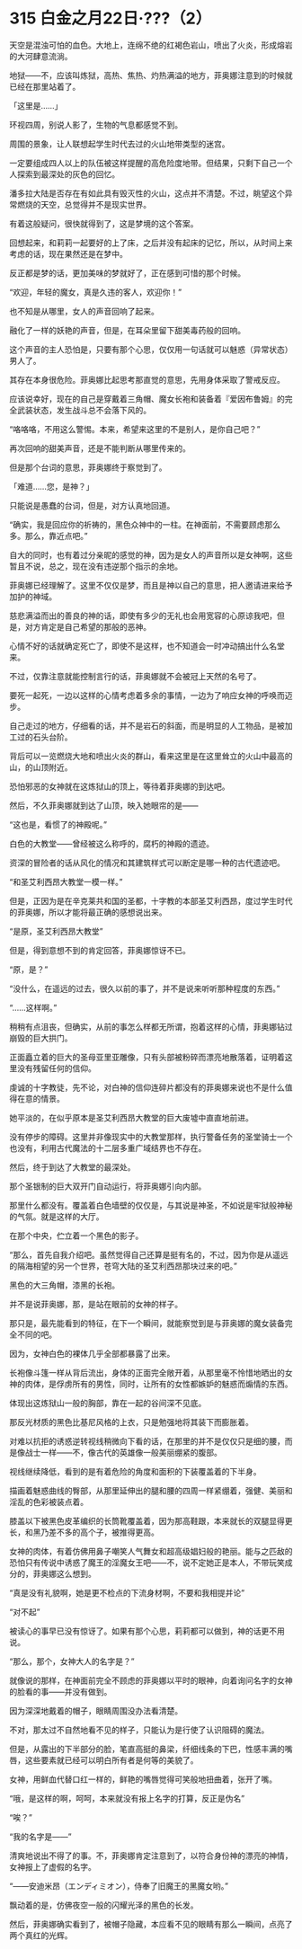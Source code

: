 # 315 白金之月22日·???（2）

天空是混浊可怕的血色。大地上，连绵不绝的红褐色岩山，喷出了火炎，形成熔岩的大河肆意流淌。

地狱——不，应该叫炼狱，高热、焦热、灼热满溢的地方，菲奥娜注意到的时候就已经在那里站着了。

「这里是……」

环视四周，别说人影了，生物的气息都感觉不到。

周围的景象，让人联想起学生时代去过的火山地带类型的迷宫。

一定要组成四人以上的队伍被这样提醒的高危险度地带。但结果，只剩下自己一个人探索到最深处的灰色的回忆。

潘多拉大陆是否存在有如此具有毁灭性的火山，这点并不清楚。不过，眺望这个异常燃烧的天空，总觉得并不是现实世界。

有着这般疑问，很快就得到了，这是梦境的这个答案。

回想起来，和莉莉一起要好的上了床，之后并没有起床的记忆，所以，从时间上来考虑的话，现在果然还是在梦中。

反正都是梦的话，更加美味的梦就好了，正在感到可惜的那个时候。

“欢迎，年轻的魔女，真是久违的客人，欢迎你！”

也不知是从哪里，女人的声音回响了起来。

融化了一样的妖艳的声音，但是，在耳朵里留下甜美毒药般的回响。

这个声音的主人恐怕是，只要有那个心思，仅仅用一句话就可以魅惑（异常状态）男人了。

其存在本身很危险。菲奥娜比起思考那直觉的意思，先用身体采取了警戒反应。

应该说幸好，现在的自己是穿戴着三角帽、魔女长袍和装备着『爱因布鲁姆』的完全武装状态，发生战斗总不会落下风的。

“咯咯咯，不用这么警惕。本来，希望来这里的不是别人，是你自己吧？”

再次回响的甜美声音，还是不能判断从哪里传来的。

但是那个台词的意思，菲奥娜终于察觉到了。

「难道……您，是神？」

只能说是愚蠢的台词，但是，对方认真地回道。

“确实，我是回应你的祈祷的，黑色众神中的一柱。在神面前，不需要顾虑那么多。那么，靠近点吧。”

自大的同时，也有着过分亲昵的感觉的神，因为是女人的声音所以是女神啊，这些暂且不说，总之，现在没有违逆那个指示的余地。

菲奥娜已经理解了。这里不仅仅是梦，而且是神以自己的意思，把人邀请进来给予加护的神域。

慈悲满溢而出的善良的神的话，即使有多少的无礼也会用宽容的心原谅我吧，但是，对方肯定是自己希望的那般的恶神。

心情不好的话就确定死亡了，即使不是这样，也不知道会一时冲动搞出什么名堂来。

不过，仅靠注意就能控制言行的话，菲奥娜就不会被冠上天然的名号了。

要死一起死，一边以这样的心情考虑着多余的事情，一边为了响应女神的呼唤而迈步。

自己走过的地方，仔细看的话，并不是岩石的斜面，而是明显的人工物品，是被加工过的石头台阶。

背后可以一览燃烧大地和喷出火炎的群山，看来这里是在这里耸立的火山中最高的山，的山顶附近。

恐怕邪恶的女神就在这炼狱山的顶上，等待着菲奥娜的到达吧。

然后，不久菲奥娜就到达了山顶，映入她眼帘的是——

“这也是，看惯了的神殿呢。”

白色的大教堂——曾经被这么称呼的，腐朽的神殿的遗迹。

资深的冒险者的话从风化的情况和其建筑样式可以断定是哪一种的古代遗迹吧。

“和圣艾利西昂大教堂一模一样。”

但是，正因为是在辛克莱共和国的圣都，十字教的本部圣艾利西昂，度过学生时代的菲奥娜，所以才能将最正确的感想说出来。

“是原，圣艾利西昂大教堂”

但是，得到意想不到的肯定回答，菲奥娜惊讶不已。

“原，是？”

“没什么，在遥远的过去，很久以前的事了，并不是说来听听那种程度的东西。”

“……这样啊。”

稍稍有点沮丧，但确实，从前的事怎么样都无所谓，抱着这样的心情，菲奥娜钻过崩毁的巨大拱门。

正面矗立着的巨大的圣母亚里亚雕像，只有头部被粉碎而漂亮地散落着，证明着这里没有残留任何的信仰。

虔诚的十字教徒，先不论，对白神的信仰连碎片都没有的菲奥娜来说也不是什么值得在意的情景。

她平淡的，在似乎原本是圣艾利西昂大教堂的巨大废墟中直直地前进。

没有停步的障碍。这里并非像现实中的大教堂那样，执行警备任务的圣堂骑士一个也没有，利用古代魔法的十二层多重广域结界也不存在。

然后，终于到达了大教堂的最深处。

那个圣银制的巨大双开门自动运行，将菲奥娜引向内部。

那里什么都没有。覆盖着白色墙壁的仅仅是，与其说是神圣，不如说是牢狱般神秘的气氛。就是这样的大厅。

在那个中央，伫立着一个黑色的影子。

“那么，首先自我介绍吧。虽然觉得自己还算是挺有名的，不过，因为你是从遥远的隔海相望的另一个世界，苍穹大陆的圣艾利西昂那块过来的吧。”

黑色的大三角帽，漆黑的长袍。

并不是说菲奥娜，那，是站在眼前的女神的样子。

那只是，最先能看到的特征，在下一个瞬间，就能察觉到是与菲奥娜的魔女装备完全不同的吧。

因为，女神白色的裸体几乎全部都暴露了出来。

长袍像斗篷一样从背后流出，身体的正面完全敞开着，从那里毫不怜惜地晒出的女神的肉体，是俘虏所有的男性，同时，让所有的女性都嫉妒的魅惑而煽情的东西。

体现出这炼狱山一般的胸部，靠在一起的谷间深不见底。

那反光材质的黑色比基尼风格的上衣，只是勉强地将其装下而膨胀着。

对难以抗拒的诱惑逆转视线稍微向下看的话，在那里的并不是仅仅只是细的腰，而是像战士一样——不，像古代的英雄像一般美丽绷紧的腹部。

视线继续降低，看到的是有着危险的角度和面积的下装覆盖着的下半身。

描画着魅惑曲线的臀部，从那里延伸出的腿和腰的四周一样紧绷着，强健、美丽和淫乱的色彩被装点着。

膝盖以下被黑色皮革编织的长筒靴覆盖着，因为那高鞋跟，本来就长的双腿显得更长，和黑乃差不多的高个子，被推得更高。

女神的肉体，有着仿佛用鼻子嘲笑人气舞女和超高级娼妇般的艳丽。能与之匹敌的恐怕只有传说中诱惑了魔王的淫魔女王吧——不，说不定她正是本人，不带玩笑成分的，菲奥娜这么想到。

“真是没有礼貌啊，她是更不检点的下流身材啊，不要和我相提并论”

“对不起”

被读心的事早已没有惊讶了。如果有那个心思，莉莉都可以做到，神的话更不用说。

“那么，那个，女神大人的名字是？”

就像说的那样，在神面前完全不顾虑的菲奥娜以平时的眼神，向着询问名字的女神的脸看的事——并没有做到。

因为深深地戴着的帽子，眼睛周围没办法看清楚。

不对，那太过不自然地看不见的样子，只能认为是行使了认识阻碍的魔法。

但是，从露出的下半部分的脸，笔直高挺的鼻梁，纤细线条的下巴，性感丰满的嘴唇，这些要素就已经可以明白所有者是何等的美貌了。

女神，用鲜血代替口红一样的，鲜艳的嘴唇觉得可笑般地扭曲着，张开了嘴。

“哦，是这样的啊，呵呵，本来就没有报上名字的打算，反正是伪名”

“唉？”

“我的名字是——”

清爽地说出不得了的事。不，菲奥娜肯定注意到了，以符合身份神的漂亮的神情，女神报上了虚假的名字。

“——安迪米昂（エンディミオン），侍奉了旧魔王的黑魔女哟。”

飘动着的是，仿佛夜空一般的闪耀光泽的黑色的长发。

然后，菲奥娜确实看到了，被帽子隐藏，本应看不见的眼睛有那么一瞬间，点亮了两个真红的光辉。
